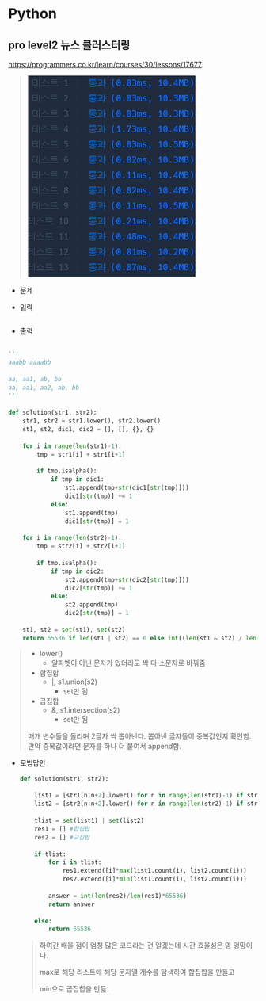 # Python 

## pro level2 뉴스 클러스터링

https://programmers.co.kr/learn/courses/30/lessons/17677



> ![image-20210605112850512](md-images/image-20210605112850512.png)



* 문제

  > 

* 입력

  > 
  >
  > ```bash
  > 
  > ```
  
* 출력

  > 
  >
  > ```bash
  > 
  > ```





```python
'''
aaabb aaaabb

aa, aa1, ab, bb
aa, aa1, aa2, ab, bb
'''

def solution(str1, str2):
    str1, str2 = str1.lower(), str2.lower()
    st1, st2, dic1, dic2 = [], [], {}, {}
    
    for i in range(len(str1)-1):
        tmp = str1[i] + str1[i+1]
        
        if tmp.isalpha():
            if tmp in dic1:
                st1.append(tmp+str(dic1[str(tmp)]))
                dic1[str(tmp)] += 1
            else: 
                st1.append(tmp)
                dic1[str(tmp)] = 1
                
    for i in range(len(str2)-1):
        tmp = str2[i] + str2[i+1]
        
        if tmp.isalpha():
            if tmp in dic2:
                st2.append(tmp+str(dic2[str(tmp)]))
                dic2[str(tmp)] += 1
            else: 
                st2.append(tmp)
                dic2[str(tmp)] = 1
                
    st1, st2 = set(st1), set(st2)
    return 65536 if len(st1 | st2) == 0 else int((len(st1 & st2) / len(st1 | st2)) * 65536)
```

> - lower()
>   - 알파벳이 아닌 문자가 있더라도 싹 다 소문자로 바꿔줌
> - 합집합
>   - |, s1.union(s2)
>     - set만 됨
> - 곱집합
>   - &, s1.intersection(s2)
>     - set만 됨
>
> 매개 변수들을 돌리며 2글자 씩 뽑아낸다. 뽑아낸 글자들이 중복값인지 확인함. 만약 중복값이라면 문자를 하나 더 붙여서 append함.



* 모범답안

  ```python
  def solution(str1, str2):
  
      list1 = [str1[n:n+2].lower() for n in range(len(str1)-1) if str1[n:n+2].isalpha()]
      list2 = [str2[n:n+2].lower() for n in range(len(str2)-1) if str2[n:n+2].isalpha()]
  
      tlist = set(list1) | set(list2)
      res1 = [] #합집합
      res2 = [] #교집합
  
      if tlist:
          for i in tlist:
              res1.extend([i]*max(list1.count(i), list2.count(i)))
              res2.extend([i]*min(list1.count(i), list2.count(i)))
  
          answer = int(len(res2)/len(res1)*65536)
          return answer
  
      else:
          return 65536
  ```

  > 하여간 배울 점이 엄청 많은 코드라는 건 알겠는데 시간 효율성은 영 엉망이다.
  >
  > max로 해당 리스트에 해당 문자열 개수를 탐색하여 합집합을 만들고
  >
  > min으로 곱집합을 만듦.

